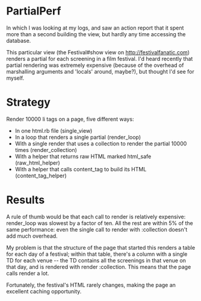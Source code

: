 
PartialPerf
===========

In which I was looking at my logs, and saw an action report that it spent more than a second building the view, but hardly any time accessing the database.

This particular view (the Festival#show view on http://festivalfanatic.com) renders a partial for each screening in a film festival. I'd heard recently that partial rendering was extremely expensive (because of the overhead of marshalling arguments and 'locals' around, maybe?), but thought I'd see for myself.

Strategy
========

Render 10000 li tags on a page, five different ways:

- In one html.rb file (single_view)
- In a loop that renders a single partial (render_loop)
- With a single render that uses a collection to render the partial 10000 times (render_collection)
- With a helper that returns raw HTML marked html_safe (raw_html_helper)
- With a helper that calls content_tag to build its HTML (content_tag_helper)

Results
=======

A rule of thumb would be that each call to render is relatively expensive: render_loop was slowest by a factor of ten. All the rest are within 5% of the same performance: even the single call to render with :collection doesn't add much overhead.

My problem is that the structure of the page that started this renders a table for each day of a festival; within that table, there's a column with a single TD for each venue -- the TD contains all the screenings in that venue on that day, and is rendered with render :collection. This means that the page calls render a lot. 

Fortunately, the festival's HTML rarely changes, making the page an excellent caching opportunity.
